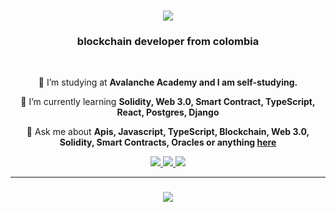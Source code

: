 

<h1 align="center">
    <img src="https://readme-typing-svg.herokuapp.com/?font=Righteous&size=35&center=true&vCenter=true&width=500&height=70&duration=4000&lines=Hi+There!+👋;+I'm+Luis+Rico!;" />
</h1>

<h3 align="center">blockchain developer from colombia</h3>

<br/>

<div align="center">
 
 🔭 I’m studying at **Avalanche Academy and  I am self-studying.**
 
 🌱 I’m currently learning **Solidity, Web 3.0, Smart Contract, TypeScript, React, Postgres, Django**

 💬 Ask me about **Apis, Javascript, TypeScript, Blockchain, Web 3.0, Solidity, Smart Contracts, Oracles or anything [here](https://github.com/LuisRIcoX/LuisRicoX/issues)**

 
 </div>
 
<div align="center"> 
  <a href="0xchimex@gmail.com">
    <img src="https://img.shields.io/badge/Gmail-333333?style=for-the-badge&logo=gmail&logoColor=red" />
  </a>
  <a href="https://linkedin.com/in/luisricox0" target="_blank">
    <img src="https://img.shields.io/badge/LinkedIn-0077B5?style=for-the-badge&logo=linkedin&logoColor=white" target="_blank" />
  </a>
  <a href="https://t.me/ElChimex" target="_blank">
     <img src="https://img.shields.io/badge/Telegram-2CA5E0?style=for-the-badge&logo=telegram&logoColor=white" target="_blank" /> <!-- sqlite, safari, google-chrome are other good icon options -->
  </a>



<hr/>

<h3 align="center">
    <img src="https://readme-typing-svg.herokuapp.com/?font=Righteous&size=25&center=true&vCenter=true&width=500&height=70&duration=4000&lines=Thanks+for+visiting!+✌️;+Shoot+me+a+message+on+Linkedin!;follow+me+on+twitter!;I'm+always+down+to+collab+:)">
</h3>

<br/>

